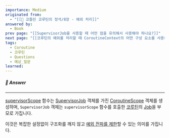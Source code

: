 ```yaml
---
importance: Medium
originated from:
  - "[[📘 코틀린 코루틴의 정석/8장 - 예외 처리]]"
answered by:
  - Book
prev page: "[[SupervisorJob을 사용할 때 어떤 점을 유의해서 사용해야 하나요?]]"
next page: "[[코루틴의 예외를 처리할 때 CoroutineContext의 어떤 구성 요소를 사용하나요?]]"
tags:
  - Coroutine
  - 코루틴
  - Questions
  - 예상_질문
learned:
---
```

##### 💬 Answer
---
[supervisorScope](supervisorScope.md) 함수는 [SupervisorJob](SupervisorJob.md) 객체를 가진 [CoroutineScope](CoroutineScope.md) 객체를 생성하며, `SupervisorJob` 객체는 `supervisorScope` 함수를 호출한 [코루틴](코루틴.md)의 [Job](Job.md)을 부모로 가집니다.

이것은 복잡한 설정없이 구조화를 깨지 않고 [예외 전파를 제한](예외%20전파%20제한.md)할 수 있는 의미를 가집니다.
